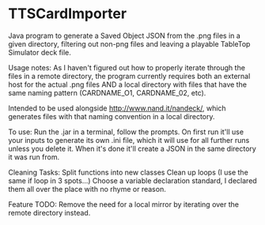 # TTSCardImporter
Java program to generate a Saved Object JSON from the .png files in a given directory, filtering out non-png files and leaving a playable TableTop Simulator deck file.

Usage notes:
As I haven't figured out how to properly iterate through the files in a remote directory, the program currently requires both an external host for the actual .png files AND a local directory with files that have the same naming pattern (CARDNAME_O1, CARDNAME_02, etc).

Intended to be used alongside http://www.nand.it/nandeck/, which generates files with that naming convention in a local directory.

To use:
Run the .jar in a terminal, follow the prompts. On first run it'll use your inputs to generate its own .ini file, which it will use for all further runs unless you delete it. When it's done it'll create a JSON in the same directory it was run from.


Cleaning Tasks:
Split functions into new classes
Clean up loops (I use the same if loop in 3 spots...)
Choose a variable declaration standard, I declared them all over the place with no rhyme or reason.

Feature TODO:
Remove the need for a local mirror by iterating over the remote directory instead.
